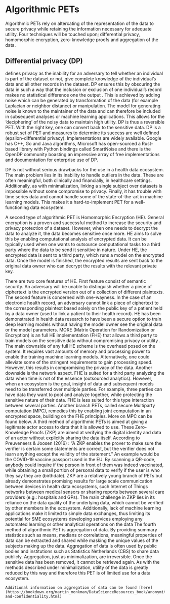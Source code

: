 # Algorithmic PETs
Algorithmic PETs rely on altercating of the representation of the data to secure privacy while retaining the information necessary for adequate utility. Four techniques will be touched upon; differential privacy, homomorphic encryption, zero-knowledge proofs and aggregation of the data. 

## Differential privacy (DP) 
defines privacy as the inability for an adversary to tell whether an individual is part of the dataset or not, give complete knowledge of the individual’s data and all other records in the dataset. DP ensures this by obscuring the data in such a way that the inclusion or exclusion of one individual’s record makes no statistical difference one the output . This is achieved by adding noise which can be generated by transformation of the data (for example Laplacian or neighbor distance) or manipulation. The model for generating noise is known to the maintainer of the data and can therefore be included in subsequent analyses or machine learning applications. This allows for the ‘deciphering’ of the noisy data to maintain high utility. DP is thus a reversible PET. With the right key, one can convert back to the sensitive data. 
DP is a robust set of PET and measures to determine its success are well defined (epsilon-differential privacy). Implementations are widely available. Google  has C++, Go and Java algorithms, Microsoft has open-sourced a Rust-based library with Python bindings called SmartNoise  and there is the OpenDP  community boasting an impressive array of free implementations and documentation for enterprise use of DP. 

DP is not without serious drawbacks for the use in a health data ecosystem. The main problem lies in its inability to handle outliers in the data. These are often meaningful, both clinically and financially, in healthcare settings. Additionally, as with minimalization, linking a single subject over datasets is impossible without some compromise to privacy. Finally, it has trouble with time series data and cannot handle some of the state-of-the-art in machine learning models. This makes it a hard-to-implement PET for a well-functioning data ecosystem. 

A second type of algorithmic PET is Homomorphic Encryption (HE). General encryption is a proven and successful method to increase the security and privacy protection of a dataset. However, when one needs to decrypt the data to analyze it, the data becomes sensitive once more. HE aims to solve this by enabling computational analysis of encrypted data. It can be typically used when one wants to outsource computational tasks to a third party where the data to be send it sensitive in nature. Under HE, the encrypted data is sent to a third party, which runs a model on the encrypted data. Once the model is finished, the encrypted results are sent back to the original data owner who can decrypt the results with the relevant private key. 

There are two core features of HE. First feature consist of semantic security. An adversary will be unable to distinguish whether a piece of ciphertext is the encrypted version out of a collection of different plaintexts. The second feature is concerned with one-wayness. In the case of an electronic health record, an adversary cannot link a piece of ciphertext to the corresponding plaintext based solely on the public key of a patient held by a data owner (used to link a patient to their health record). 
HE has been demonstrated in health data research to have been a secure option to train deep learning models without having the model owner see the original data or the model parameters. MORE (Matrix Operation for Randomization or Encryption) is an full HE implementation (FHE) that allows a third party to train models on the sensitive data without compromising privacy or utility . 
The main downside of any full HE scheme is the overhead posed on the system. It requires vast amounts of memory and processing power to enable the training machine learning models. Alternatively, one could alleviate some of the stringent requirements to gain processing speed. However, this results in compromising the privacy of the data. Another downside is the network aspect. FHE is suited for a third party analyzing the data when time is not of the essence (outsourced analytics). However, when an ecosystem is the goal, insight of data and subsequent models need to be transferred over multiple parties. For example, three parties can have data they want to pool and analyze together, while protecting the sensitive nature of their data. FHE is less suited for this type interaction between several parties. Another branch PETs, called secure Multiparty computation (MPC), remedies this by enabling joint computation in an encrypted space, building on the FHE principles. More on MPC can be found below. 
A third method of algorithmic PETs is aimed at giving a legitimate actor access to data that it is allowed to use. These Zero-Knowledge Proofs (ZKP) are aimed at verifying the digital identity and data of an actor without explicitly sharing the data itself. According to Preuveneers & Joosen (2016) : “A ZKP enables the prover to make sure the verifier is certain some statements are correct, but the verifier does not learn anything except the validity of the statement.” An example would be the COVID-19 vaccine passport used in the EU. By scanning a QR-code, anybody could inquire if the person in front of them was indeed vaccinated, while obtaining a small portion of personal data to verify if the user is who they say they are (birthdate). 
ZKP are a relatively young branch of PETs but already demonstrates promising results for large scale communication between devices in health data ecosystems, such Internet of Things networks between medical sensors or sharing reports between several care providers (e.g.: hospitals and GPs). The main challenge in ZKP lies in its reliance on the data quality of the underlying data, which cannot be verified by other members in the ecosystem. Additionally, lack of machine learning applications make it limited to simple data exchanges, thus limiting its potential for SME ecosystems developing services employing any automated learning or other analytical operations on the data
The fourth method of algorithmic PET is aggregation of data. By providing summary statistics such as means, medians or correlations, meaningful properties of data can be extracted and shared while masking the unique values of the subjects making up the data. Aggregation of data is often used by public bodies and institutions such as Statistics Netherlands (CBS) to share data publicly. Aggregation, just as minimalization, are irreversible. Once the sensitive data has been removed, it cannot be retrieved again. As with the methods described under minimalization, utility of the data is greatly reduced by this way and therefore this PET is of limited use for a data ecosystem.
```{note}{Resource}
Additional information on aggregation of data can be found [here](https://bookdown.org/martin_monkman/DataScienceResources_book/anonymity-and-confidentiality.html)
```
